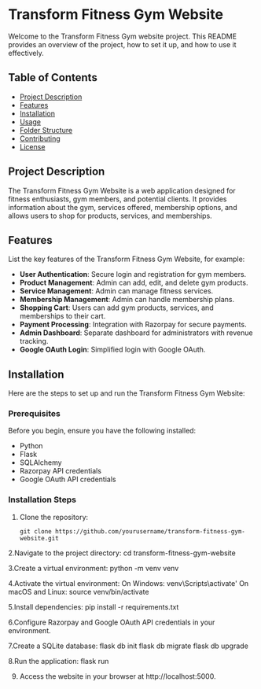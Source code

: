 # Transform Fitness Gym Website

Welcome to the Transform Fitness Gym website project. This README provides an overview of the project, how to set it up, and how to use it effectively.

## Table of Contents

- [Project Description](#project-description)
- [Features](#features)
- [Installation](#installation)
- [Usage](#usage)
- [Folder Structure](#folder-structure)
- [Contributing](#contributing)
- [License](#license)

## Project Description

The Transform Fitness Gym Website is a web application designed for fitness enthusiasts, gym members, and potential clients. It provides information about the gym, services offered, membership options, and allows users to shop for products, services, and memberships.

## Features

List the key features of the Transform Fitness Gym Website, for example:

- **User Authentication**: Secure login and registration for gym members.
- **Product Management**: Admin can add, edit, and delete gym products.
- **Service Management**: Admin can manage fitness services.
- **Membership Management**: Admin can handle membership plans.
- **Shopping Cart**: Users can add gym products, services, and memberships to their cart.
- **Payment Processing**: Integration with Razorpay for secure payments.
- **Admin Dashboard**: Separate dashboard for administrators with revenue tracking.
- **Google OAuth Login**: Simplified login with Google OAuth.

## Installation

Here are the steps to set up and run the Transform Fitness Gym Website:

### Prerequisites

Before you begin, ensure you have the following installed:

- Python
- Flask
- SQLAlchemy
- Razorpay API credentials
- Google OAuth API credentials

### Installation Steps

1. Clone the repository:

   ```shell
   git clone https://github.com/yourusername/transform-fitness-gym-website.git

2.Navigate to the project directory:
   cd transform-fitness-gym-website

3.Create a virtual environment:
   python -m venv venv

4.Activate the virtual environment:
  On Windows:
    venv\Scripts\activate'
  On macOS and Linux:
    source venv/bin/activate

5.Install dependencies:
  pip install -r requirements.txt

6.Configure Razorpay and Google OAuth API credentials in your environment.

7.Create a SQLite database:
  flask db init
  flask db migrate 
  flask db upgrade

8.Run the application:
  flask run

9. Access the website in your browser at http://localhost:5000.
